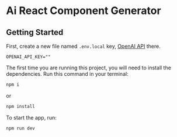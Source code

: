 # Ai React Component Generator

## Getting Started

First, create a new file named `.env.local` key, [OpenAI API](https://platform.openai.com/docs/overview) there.

`OPENAI_API_KEY=""`

The first time you are running this project, you will need to install the dependencies. Run this command in your terminal:

```bash
npm i 
```
or

```bash
npm install
```


To start the app, run:

```bash
npm run dev
```
